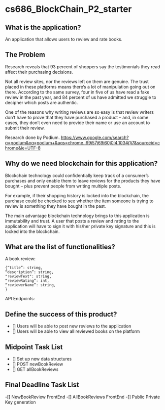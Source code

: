 # cs686_BlockChain_P2_starter

## What is the application?
An application that allows users to review and rate books. 

## The Problem
Research reveals that 93 percent of shoppers say the testimonials they read affect their purchasing decisions. 

Not all review sites, nor the reviews left on them are genuine. The trust placed in these platforms means there’s a lot of manipulation going out on there. According to the same survey, four in five of us have read a fake review in the past year, and 84 percent of us have admitted we struggle to decipher which posts are authentic.

One of the reasons why writing reviews are so easy is that review writers don’t have to prove that they have purchased a product – and, in some cases, they don’t even need to provide their name or use an account to submit their review. 

Research done by Podium. 
https://www.google.com/search?q=podium&oq=podium+&aqs=chrome..69i57j69i60j0l4.1034j1j7&sourceid=chrome&ie=UTF-8 

## Why do we need blockchain for this application?
Blockchain technology could confidentially keep track of a consumer’s purchases and only enable them to leave reviews for the products they have bought – plus prevent people from writing multiple posts. 

For example, if their shopping history is locked into the blockchain, the purchase could be checked to see whether the item someone is trying to review is something they have bought in the past.

The main advantage blockchain technology brings to this application is immutability and trust. A user that posts a review and rating to the application will have to sign it with his/her private key signature and this is locked into the blockchain. 

## What are the list of functionalities?
A book review:
```
{“title”: string,
“description”: string,
"reviewText": string,
“reviewRating”: int,
“reviewerName”: string,
}

```

API Endpoints:


## Define the success of this product?
- [] Users will be able to post new reviews to the application 
- [] Users will be able to view all reviewed books on the platform

## Midpoint Task List
- [] Set up new data structures 
- [] POST newBookReview
- [] GET allBookReviews

## Final Deadline Task List
-[] NewBookReview FrontEnd 
-[] AllBookReviews FrontEnd
-[] Public Private Key generation 



